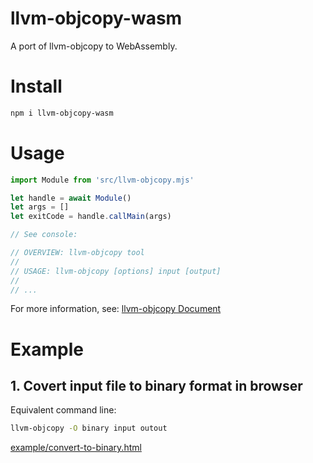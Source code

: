 # llvm-objcopy-wasm

A port of llvm-objcopy to WebAssembly.

# Install

```bash
npm i llvm-objcopy-wasm
```

# Usage

```js
import Module from 'src/llvm-objcopy.mjs'

let handle = await Module()
let args = []
let exitCode = handle.callMain(args)

// See console:

// OVERVIEW: llvm-objcopy tool
//
// USAGE: llvm-objcopy [options] input [output]
//
// ...
```

For more information, see: [llvm-objcopy Document](https://llvm.org/docs/CommandGuide/llvm-objcopy.html)

# Example

## 1. Covert input file to binary format in browser

Equivalent command line:

```bash
llvm-objcopy -O binary input outout
```

[example/convert-to-binary.html](example/convert-to-binary.html)

